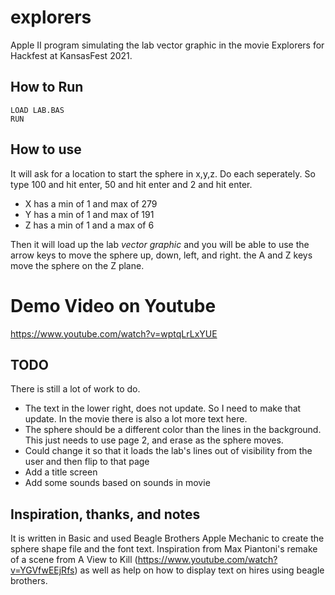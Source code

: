 # explorers
Apple II program simulating the lab vector graphic in the movie Explorers for Hackfest at KansasFest 2021.

## How to Run
```
LOAD LAB.BAS
RUN
```

## How to use
It will ask for a location to start the sphere in x,y,z.  Do each seperately.  So type 100 and hit enter, 50 and hit enter and 2 and hit enter.

- X has a min of 1 and max of 279
- Y has a min of 1 and max of 191
- Z has a min of 1 and a max of 6

Then it will load up the lab _vector graphic_ and you will be able to use the arrow keys to move the sphere up, down, left, and right.  the A and Z keys move the sphere on the Z plane.

# Demo Video on Youtube
https://www.youtube.com/watch?v=wptqLrLxYUE

## TODO
There is still a lot of work to do.  

- The text in the lower right, does not update.  So I need to make that update.  In the movie there is also a lot more text here.
- The sphere should be a different color than the lines in the background.  This just needs to use page 2, and erase as the sphere moves.
- Could change it so that it loads the lab's lines out of visibility from the user and then flip to that page
- Add a title screen
- Add some sounds based on sounds in movie

## Inspiration, thanks, and notes
It is written in Basic and used Beagle Brothers Apple Mechanic to create the sphere shape file and the font text.  Inspiration from Max Piantoni's remake of a scene from A View to Kill (https://www.youtube.com/watch?v=YGVfwEEjRfs) as well as help on how to display text on hires using beagle brothers.
